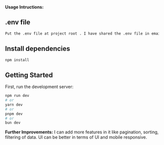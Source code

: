 **Usage Intructions:**

## .env file
```bash
Put the .env file at project root . I have shared the .env file in email
```

## Install dependencies
```bash
npm install
```

## Getting Started

First, run the development server:

```bash
npm run dev
# or
yarn dev
# or
pnpm dev
# or
bun dev
```

**Further Improvements:**
I can add more features in it like pagination, sorting, filtering of data. UI can be better in terms of UI and mobile responsive.
